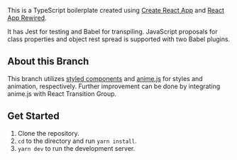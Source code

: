 This is a TypeScript boilerplate created using [Create React App](https://github.com/facebook/create-react-app) and [React App Rewired](https://github.com/timarney/react-app-rewired).

It has Jest for testing and Babel for transpiling. JavaScript proposals for class properties and object rest spread is supported with two Babel plugins.

## About this Branch
This branch utilizes [styled components](https://www.styled-components.com) and [anime.js](https://animejs.com) for styles and animation, respectively. Further improvement can be done by integrating anime.js with React Transition Group.

## Get Started
1. Clone the repository.
2. ```cd``` to the directory and run ```yarn install```.
3. ```yarn dev``` to run the development server.